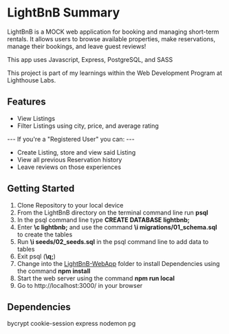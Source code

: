 # LightBnB Summary

LightBnB is a MOCK web application for booking and managing short-term rentals. 
It allows users to browse available properties, make reservations, manage their bookings,
and leave guest reviews!

This app uses Javascript, Express, PostgreSQL, and SASS

This project is part of my learnings within the Web Development Program at Lighthouse Labs.

## Features

- View Listings
- Filter Listings using city, price, and average rating

--- If you're a "Registered User" you can: ---

- Create Listing, store and view said Listing
- View all previous Reservation history
- Leave reviews on those experiences

## Getting Started 

1. Clone Repository to your local device
2. From the LightBnB directory on the terminal command line run **psql** 
3. In the psql command line type **CREATE DATABASE lightbnb;**
5. Enter **\c lightbnb;** and use the command **\i migrations/01_schema.sql** to create the tables 
7. Run **\i seeds/02_seeds.sql** in the psql command line to add data to tables
6. Exit psql (**\q;**)
2. Change into the <ins>LightBnB-WebApp</ins> folder to install Dependencies using the command **npm install** 
8. Start the web server using the command **npm run local** 
9. Go to http://localhost:3000/ in your browser

## Dependencies

bycrypt
cookie-session
express
nodemon
pg








